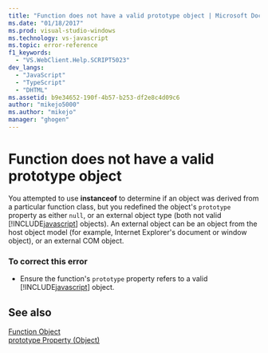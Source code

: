 ```yaml
---
title: "Function does not have a valid prototype object | Microsoft Docs"
ms.date: "01/18/2017"
ms.prod: visual-studio-windows
ms.technology: vs-javascript
ms.topic: error-reference
f1_keywords: 
  - "VS.WebClient.Help.SCRIPT5023"
dev_langs: 
  - "JavaScript"
  - "TypeScript"
  - "DHTML"
ms.assetid: b9e34652-190f-4b57-b253-df2e8c4d09c6
author: "mikejo5000"
ms.author: "mikejo"
manager: "ghogen"
---
```

# Function does not have a valid prototype object
You attempted to use **instanceof** to determine if an object was derived from a particular function class, but you redefined the object's `prototype` property as either `null`, or an external object type (both not valid [!INCLUDE[javascript](../../javascript/includes/javascript-md.md)] objects). An external object can be an object from the host object model (for example, Internet Explorer's document or window object), or an external COM object.  
  
### To correct this error  
  
- Ensure the function's `prototype` property refers to a valid [!INCLUDE[javascript](../../javascript/includes/javascript-md.md)] object.  
  
## See also  
 [Function Object](../../javascript/reference/function-object-javascript.md)   
 [prototype Property (Object)](../../javascript/reference/prototype-property-object-javascript.md)